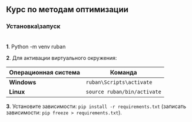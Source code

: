 ## Курс по методам оптимизации 


### Установка\запуск<br><br>

**1**. Python -m venv ruban<br>

**2**. Для активации виртуального окружения:

| Операционная система | Команда                     |
| -------------------- | --------------------------- |
| **Windows**          | `ruban\Scripts\activate`    |
| **Linux**            | `source ruban/bin/activate` |

**3**. Установите зависимости: `pip install -r requirements.txt` (записать зависимости: `pip freeze > requirements.txt`).
